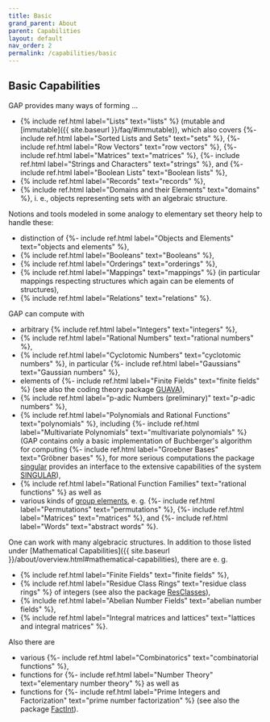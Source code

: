 ```yaml
---
title: Basic
grand_parent: About
parent: Capabilities
layout: default
nav_order: 2
permalink: /capabilities/basic
---
```

## Basic Capabilities

GAP provides many ways of forming ...

 - {% include ref.html label="Lists" text="lists" %} (mutable and 
   [immutable]({{ site.baseurl }}/faq/#immutable)), which also covers
   {%- include ref.html label="Sorted Lists and Sets" text="sets" %},
   {%- include ref.html label="Row Vectors" text="row vectors" %},
   {%- include ref.html label="Matrices" text="matrices" %},
   {%- include ref.html label="Strings and Characters" text="strings" %}, and
   {%- include ref.html label="Boolean Lists" text="Boolean lists" %},
 - {% include ref.html label="Records" text="records" %},
 - {% include ref.html label="Domains and their Elements" text="domains" %},
    i. e., objects representing sets with an algebraic structure.

Notions and tools modeled in some analogy to elementary set theory help
to handle these:

- distinction of
  {%- include ref.html label="Objects and Elements" text="objects and elements" %},
- {% include ref.html label="Booleans" text="Booleans" %},
- {% include ref.html label="Orderings" text="orderings" %},
- {% include ref.html label="Mappings" text="mappings" %} (in particular
  mappings respecting structures which again can be elements of
  structures),
- {% include ref.html label="Relations" text="relations" %}.

GAP can compute with

- arbitrary {% include ref.html label="Integers" text="integers" %},
- {% include ref.html label="Rational Numbers" text="rational numbers" %},
- {% include ref.html label="Cyclotomic Numbers" text="cyclotomic numbers" %}, in particular
  {%- include ref.html label="Gaussians" text="Gaussian numbers" %},
- elements of {%- include ref.html label="Finite Fields" text="finite fields" %} (see also the coding theory package
  [GUAVA](https://gap-packages.github.io/guava/)),
- {% include ref.html label="p-adic Numbers (preliminary)" text="<em>p</em>-adic numbers" %},
- {% include ref.html label="Polynomials and Rational Functions" text="polynomials" %}, including
  {%- include ref.html label="Multivariate Polynomials" text="multivariate polynomials" %} (GAP contains
  only a basic implementation of Buchberger's algorithm for computing
  {%- include ref.html label="Groebner Bases" text="Gröbner bases" %},
  for more serious computations the package
  [singular](https://gap-packages.github.io/singular/) provides an interface
  to the extensive capabilities of the system
  [SINGULAR](http://www.singular.uni-kl.de)),
- {% include ref.html label="Rational Function Families" text="rational functions" %} as well as
- various kinds of [group elements](groups.html), e. g.
  {%- include ref.html label="Permutations" text="permutations" %},
  {%- include ref.html label="Matrices" text="matrices" %}, and
  {%- include ref.html label="Words" text="abstract words" %}.

One can work with many algebracic structures. In addition to those listed under
[Mathematical Capabilities]({{ site.baseurl }}/about/overview.html#mathematical-capabilities), there are e. g.

- {% include ref.html label="Finite Fields" text="finite fields" %},
- {% include ref.html label="Residue Class Rings" text="residue class rings" %} of integers (see also the package
  [ResClasses](https://gap-packages.github.io/resclasses/)),
- {% include ref.html label="Abelian Number Fields" text="abelian number fields" %},
- {% include ref.html label="Integral matrices and lattices" text="lattices and integral matrices" %}.

Also there are

- various {%- include ref.html label="Combinatorics" text="combinatorial functions" %},
- functions for
  {%- include ref.html label="Number Theory" text="elementary number theory" %} as well as
- functions for
  {%- include ref.html label="Prime Integers and Factorization" text="prime number factorization" %} (see also the package
  [FactInt](https://gap-packages.github.io/FactInt)).
